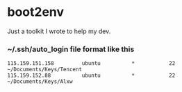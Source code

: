 # boot2env
Just a toolkit I wrote to help my dev.

### ~/.ssh/auto_login file format like this
```
115.159.151.158         ubuntu          *           22      ~/Documents/Keys/Tencent
115.159.152.88          ubuntu          *           22      ~/Documents/Keys/Alxw
```
